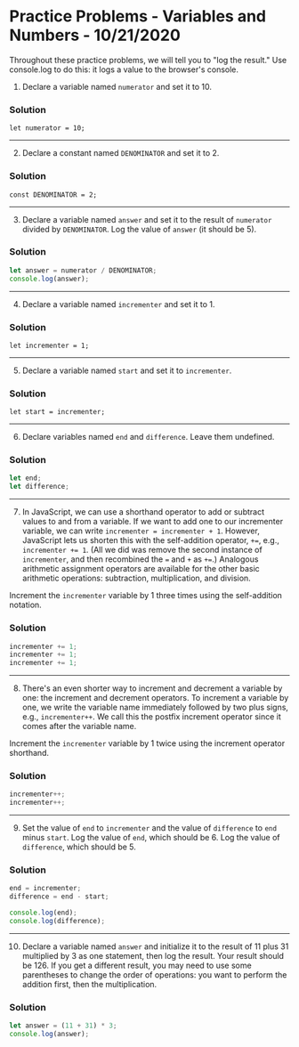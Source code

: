 
# Practice Problems - Variables and Numbers - 10/21/2020

Throughout these practice problems, we will tell you to "log the result." Use console.log to do this: it logs a value to the browser's console.

1. Declare a variable named `numerator` and set it to 10.

### Solution

`let numerator = 10;`

---

2. Declare a constant named `DENOMINATOR` and set it to 2.

### Solution

`const DENOMINATOR = 2;`

---

3. Declare a variable named `answer` and set it to the result of `numerator` divided by `DENOMINATOR`. Log the value of `answer` (it should be 5).

### Solution

```javascript
let answer = numerator / DENOMINATOR;
console.log(answer);
```

---

4. Declare a variable named `incrementer` and set it to 1.

### Solution

`let incrementer = 1;`

---

5. Declare a variable named `start` and set it to `incrementer`.

### Solution

`let start = incrementer;`

---

6. Declare variables named `end` and `difference`. Leave them undefined.

### Solution

```javascript
let end;
let difference;
```

---

7. In JavaScript, we can use a shorthand operator to add or subtract values to and from a variable. If we want to add one to our incrementer variable, we can write `incrementer = incrementer + 1`. However, JavaScript lets us shorten this with the self-addition operator, `+=`, e.g., `incrementer += 1`. (All we did was remove the second instance of `incrementer`, and then recombined the `=` and `+` as `+=`.) Analogous arithmetic assignment operators are available for the other basic arithmetic operations: subtraction, multiplication, and division.

Increment the `incrementer` variable by 1 three times using the self-addition notation.

### Solution

```javascript
incrementer += 1;
incrementer += 1;
incrementer += 1;
```

---

8. There's an even shorter way to increment and decrement a variable by one: the increment and decrement operators. To increment a variable by one, we write the variable name immediately followed by two plus signs, e.g., `incrementer++`. We call this the postfix increment operator since it comes after the variable name.

Increment the `incrementer` variable by 1 twice using the increment operator shorthand.

### Solution

```javascript
incrementer++;
incrementer++;
```

---

9. Set the value of `end` to `incrementer` and the value of `difference` to `end` minus `start`. Log the value of `end`, which should be 6. Log the value of `difference`, which should be 5.

### Solution

```javascript
end = incrementer;
difference = end - start;

console.log(end);
console.log(difference);
```

---

10. Declare a variable named `answer` and initialize it to the result of 11 plus 31 multiplied by 3 as one statement, then log the result. Your result should be 126. If you get a different result, you may need to use some parentheses to change the order of operations: you want to perform the addition first, then the multiplication.

### Solution

```javascript
let answer = (11 + 31) * 3;
console.log(answer);
```
